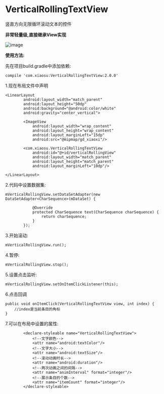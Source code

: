 # VerticalRollingTextView
竖直方向无限循环滚动文本的控件

**非常轻量级,直接继承View实现**

![image](https://github.com/shubowen/VerticalRollingTextView/blob/master/app/image.gif)

**使用方法:**

先在项目build.gradle中添加依赖:

    compile 'com.xiaosu:VerticalRollingTextView:2.0.0'

1.现在布局文件中声明

    <LinearLayout
            android:layout_width="match_parent"
            android:layout_height="50dp"
            android:background="@android:color/white"
            android:gravity="center_vertical">
    
            <ImageView
                android:layout_width="wrap_content"
                android:layout_height="wrap_content"
                android:layout_marginLeft="15dp"
                android:src="@mipmap/gd_xiaoxi"/>
    
            <com.xiaosu.VerticalRollingTextView
                android:id="@+id/verticalRollingView"
                android:layout_width="match_parent"
                android:layout_height="match_parent"
                android:layout_marginLeft="10dp"/>
    
    </LinearLayout>
    
2.代码中设置数据集:

    mVerticalRollingView.setDataSetAdapter(new DataSetAdapter<CharSequence>(mDataSet) {
    
                @Override
                protected CharSequence text(CharSequence charSequence) {
                    return charSequence;
                }
            });
    
3.开始滚动:

    mVerticalRollingView.run();
    
4.暂停:

    mVerticalRollingView.stop();

5.设置点击监听:

    mVerticalRollingView.setOnItemClickListener(this);

6.点击回调
    
    public void onItemClick(VerticalRollingTextView view, int index) {
        //index是当前条目的角标
    }

7.可以在布局中设置的属性:

            <declare-styleable name="VerticalRollingTextView">
                <!--文字颜色-->
                <attr name="android:textColor"/>
                <!--文字大小-->
                <attr name="android:textSize"/>
                <!--滚动动画时长-->
                <attr name="android:duration"/>
                <!--两次动画之间的间隔-->
                <attr name="animInterval" format="integer"/>
                <!--展示条目的个数-->
                <attr name="itemCount" format="integer"/>
            </declare-styleable>

    
